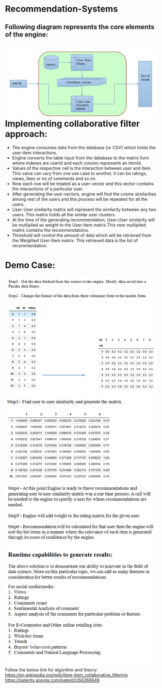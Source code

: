 # Recommendation-Systems

## Following diagram represents the core elements of the engine:
<img src="rec_diagram.PNG" alt="diagram" style="float: left; margin-right: 10px;" />


# Implementing collaborative filter approach:

<ul>
  <li>The engine consumes data from the database [or CSV] which holds the user-item interactions.</li>

<li>Engine converts the table input from the database to the matrix form where indexes are userId and each column represents an itemId. </li>

<li>Values of the respective cell is the interaction between user and item. This value can vary from one use case to another, it can be ratings, views, likes or no of comments and so on.</li>

<li>Now each row will be treated as a user-vector and this vector contains the interactions of a particular user.</li>

<li>After generating the user-vectors, engine will find the cosine similarities among rest of the users and this process will be repeated for all the users. </li>

<li>User-User similarity matrix will represent the similarity between any two users. This matrix holds all the similar user clusters.</li>

<li>At the time of the generating recommendation, User-User similarity will be multiplied as weight to the User-Item matrix.This new multiplied matrix contains the recommendations. </li>

<li>Threshold will control the amount of data which will be retrieved from the Weighted User-Item matrix. This retrieved data is the list of recommendation.</li>

</ul>

# Demo Case:
<img src="step1.PNG" alt="step1" style="float: left; margin-right: 10px;" />
<img src="step2.PNG" alt="step2" style="float: left; margin-right: 10px;" />
<img src="step3.PNG" alt="step3" style="float: left; margin-right: 10px;" />
<img src="step4.PNG" alt="step4" style="float: left; margin-right: 10px;" />

Follow the below link for algorithm and theory:
https://en.wikipedia.org/wiki/Item-item_collaborative_filtering
https://patents.google.com/patent/US6266649
